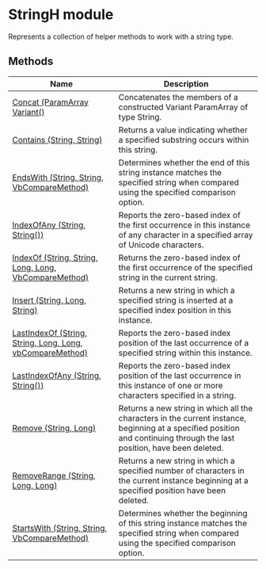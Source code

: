 # StringH module
Represents a collection of helper methods to work with a string type.

## Methods
|Name|Description|
|-|-|
|[Concat (ParamArray Variant()](./Concat.md)|Concatenates the members of a constructed Variant ParamArray of type String.|
|[Contains (String, String)](./Contains.md)|Returns a value indicating whether a specified substring occurs within this string.|
|[EndsWith (String, String, VbCompareMethod)](./EndsWith.md)|Determines whether the end of this string instance matches the specified string when compared using the specified comparison option.|
|[IndexOfAny (String, String())](./IndexOfAny.md)|Reports the zero-based index of the first occurrence in this instance of any character in a specified array of Unicode characters.|
|[IndexOf (String, String, Long, Long, VbCompareMethod)](./IndexOf.md)|Returns the zero-based index of the first occurrence of the specified string in the current string.|
|[Insert (String, Long, String)](./Insert.md)|Returns a new string in which a specified string is inserted at a specified index position in this instance.|
|[LastIndexOf (String, String, Long, Long, vbCompareMethod)](./LastIndexOf.md)|Reports the zero-based index position of the last occurrence of a specified string within this instance.|
|[LastIndexOfAny (String, String())](./LastIndexOfAny.md)|Reports the zero-based index position of the last occurrence in this instance of one or more characters specified in a string.|
|[Remove (String, Long)](./Remove.md)|Returns a new string in which all the characters in the current instance, beginning at a specified position and continuing through the last position, have been deleted.|
|[RemoveRange (String, Long, Long)](./RemoveRange.md)|Returns a new string in which a specified number of characters in the current instance beginning at a specified position have been deleted.|
|[StartsWith (String, String, VbCompareMethod)](./StartsWith.md)|Determines whether the beginning of this string instance matches the specified string when compared using the specified comparison option.|